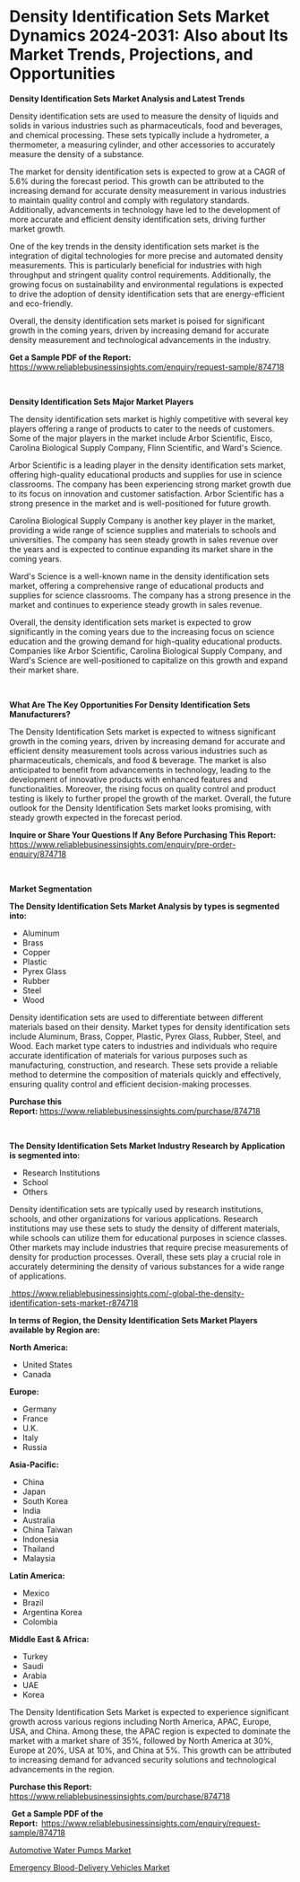 <p><h1>Density Identification Sets Market Dynamics 2024-2031: Also about Its Market Trends, Projections, and Opportunities</h1></p><p><strong>Density Identification Sets Market Analysis and Latest Trends</strong></p>
<p><p>Density identification sets are used to measure the density of liquids and solids in various industries such as pharmaceuticals, food and beverages, and chemical processing. These sets typically include a hydrometer, a thermometer, a measuring cylinder, and other accessories to accurately measure the density of a substance.</p><p>The market for density identification sets is expected to grow at a CAGR of 5.6% during the forecast period. This growth can be attributed to the increasing demand for accurate density measurement in various industries to maintain quality control and comply with regulatory standards. Additionally, advancements in technology have led to the development of more accurate and efficient density identification sets, driving further market growth.</p><p>One of the key trends in the density identification sets market is the integration of digital technologies for more precise and automated density measurements. This is particularly beneficial for industries with high throughput and stringent quality control requirements. Additionally, the growing focus on sustainability and environmental regulations is expected to drive the adoption of density identification sets that are energy-efficient and eco-friendly.</p><p>Overall, the density identification sets market is poised for significant growth in the coming years, driven by increasing demand for accurate density measurement and technological advancements in the industry.</p></p>
<p><strong>Get a Sample PDF of the Report:&nbsp;</strong> <a href="https://www.reliablebusinessinsights.com/enquiry/request-sample/874718">https://www.reliablebusinessinsights.com/enquiry/request-sample/874718</a></p>
<p>&nbsp;</p>
<p><strong>Density Identification Sets Major Market Players</strong></p>
<p><p>The density identification sets market is highly competitive with several key players offering a range of products to cater to the needs of customers. Some of the major players in the market include Arbor Scientific, Eisco, Carolina Biological Supply Company, Flinn Scientific, and Ward's Science.</p><p>Arbor Scientific is a leading player in the density identification sets market, offering high-quality educational products and supplies for use in science classrooms. The company has been experiencing strong market growth due to its focus on innovation and customer satisfaction. Arbor Scientific has a strong presence in the market and is well-positioned for future growth.</p><p>Carolina Biological Supply Company is another key player in the market, providing a wide range of science supplies and materials to schools and universities. The company has seen steady growth in sales revenue over the years and is expected to continue expanding its market share in the coming years.</p><p>Ward's Science is a well-known name in the density identification sets market, offering a comprehensive range of educational products and supplies for science classrooms. The company has a strong presence in the market and continues to experience steady growth in sales revenue.</p><p>Overall, the density identification sets market is expected to grow significantly in the coming years due to the increasing focus on science education and the growing demand for high-quality educational products. Companies like Arbor Scientific, Carolina Biological Supply Company, and Ward's Science are well-positioned to capitalize on this growth and expand their market share.</p></p>
<p>&nbsp;</p>
<p><strong>What Are The Key Opportunities For Density Identification Sets Manufacturers?</strong></p>
<p><p>The Density Identification Sets market is expected to witness significant growth in the coming years, driven by increasing demand for accurate and efficient density measurement tools across various industries such as pharmaceuticals, chemicals, and food & beverage. The market is also anticipated to benefit from advancements in technology, leading to the development of innovative products with enhanced features and functionalities. Moreover, the rising focus on quality control and product testing is likely to further propel the growth of the market. Overall, the future outlook for the Density Identification Sets market looks promising, with steady growth expected in the forecast period.</p></p>
<p><strong>Inquire or Share Your Questions If Any Before Purchasing This Report:</strong> <a href="https://www.reliablebusinessinsights.com/enquiry/pre-order-enquiry/874718">https://www.reliablebusinessinsights.com/enquiry/pre-order-enquiry/874718</a></p>
<p>&nbsp;</p>
<p><strong>Market Segmentation</strong></p>
<p><strong>The Density Identification Sets Market Analysis by types is segmented into:</strong></p>
<p><ul><li>Aluminum</li><li>Brass</li><li>Copper</li><li>Plastic</li><li>Pyrex Glass</li><li>Rubber</li><li>Steel</li><li>Wood</li></ul></p>
<p><p>Density identification sets are used to differentiate between different materials based on their density. Market types for density identification sets include Aluminum, Brass, Copper, Plastic, Pyrex Glass, Rubber, Steel, and Wood. Each market type caters to industries and individuals who require accurate identification of materials for various purposes such as manufacturing, construction, and research. These sets provide a reliable method to determine the composition of materials quickly and effectively, ensuring quality control and efficient decision-making processes.</p></p>
<p><strong>Purchase this Report:&nbsp;</strong><a href="https://www.reliablebusinessinsights.com/purchase/874718">https://www.reliablebusinessinsights.com/purchase/874718</a></p>
<p>&nbsp;</p>
<p><strong>The Density Identification Sets Market Industry Research by Application is segmented into:</strong></p>
<p><ul><li>Research Institutions</li><li>School</li><li>Others</li></ul></p>
<p><p>Density identification sets are typically used by research institutions, schools, and other organizations for various applications. Research institutions may use these sets to study the density of different materials, while schools can utilize them for educational purposes in science classes. Other markets may include industries that require precise measurements of density for production processes. Overall, these sets play a crucial role in accurately determining the density of various substances for a wide range of applications.</p></p>
<p><a href="https://www.reliablebusinessinsights.com/-global-the-density-identification-sets-market-r874718">&nbsp;https://www.reliablebusinessinsights.com/-global-the-density-identification-sets-market-r874718</a></p>
<p><strong>In terms of Region, the Density Identification Sets Market Players available by Region are:</strong></p>
<p>
    <p> <strong> North America: </strong>
        <ul>
            <li>United States</li>
            <li>Canada</li>
        </ul>
        </p> 
    <p> <strong> Europe: </strong>
        <ul>
            <li>Germany</li>
            <li>France</li>
            <li>U.K.</li>
            <li>Italy</li>
            <li>Russia</li>
        </ul>
        </p> 
    <p> <strong> Asia-Pacific: </strong>
        <ul>
            <li>China</li>
            <li>Japan</li>
            <li>South Korea</li>
            <li>India</li>
            <li>Australia</li>
            <li>China Taiwan</li>
            <li>Indonesia</li>
            <li>Thailand</li>
            <li>Malaysia</li>
        </ul>
        </p> 
    <p> <strong> Latin America: </strong>
        <ul>
            <li>Mexico</li>
            <li>Brazil</li>
            <li>Argentina Korea</li>
            <li>Colombia</li>
        </ul>
        </p> 
    <p> <strong> Middle East & Africa: </strong>
        <ul>
            <li>Turkey</li>
            <li>Saudi</li>
            <li>Arabia</li>
            <li>UAE</li>
            <li>Korea</li>
        </ul>
    </p>
    </p>
<p><p>The Density Identification Sets Market is expected to experience significant growth across various regions including North America, APAC, Europe, USA, and China. Among these, the APAC region is expected to dominate the market with a market share of 35%, followed by North America at 30%, Europe at 20%, USA at 10%, and China at 5%. This growth can be attributed to increasing demand for advanced security solutions and technological advancements in the region.</p></p>
<p><strong>Purchase this Report: </strong><a href="https://www.reliablebusinessinsights.com/purchase/874718">https://www.reliablebusinessinsights.com/purchase/874718</a></p>
<p>&nbsp;<strong>Get a Sample PDF of the Report:&nbsp;&nbsp;</strong><a href="https://www.reliablebusinessinsights.com/enquiry/request-sample/874718">https://www.reliablebusinessinsights.com/enquiry/request-sample/874718</a></p>
<p><strong></strong></p>
<p><p><a href="https://view.publitas.com/reportprime-1/automotive-water-pumps-market-size-reveals-the-best-marketing-channels-in-global-industry/">Automotive Water Pumps Market</a></p><p><a href="https://view.publitas.com/reportprime-1/decoding-emergency-blood-delivery-vehicles-market-metrics-market-share-trends-and-growth-patterns/">Emergency Blood-Delivery Vehicles Market</a></p></p>